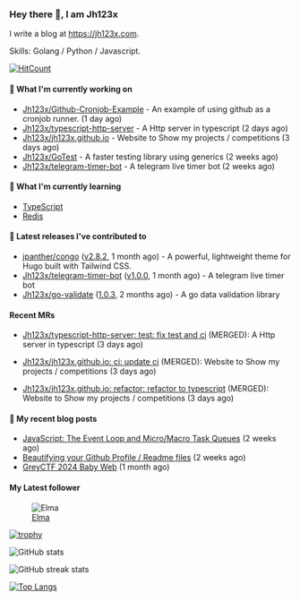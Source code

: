 ### Hey there 👋, I am Jh123x

I write a blog at https://jh123x.com.

Skills: Golang / Python / Javascript.

[![HitCount](https://hits.dwyl.com/jh123x/jh123x.svg?style=flat-square)](http://hits.dwyl.com/jh123x/jh123x)

#### 👷 What I'm currently working on

- [Jh123x/Github-Cronjob-Example](https://github.com/Jh123x/Github-Cronjob-Example) - An example of using github as a cronjob runner. (1 day ago)
- [Jh123x/typescript-http-server](https://github.com/Jh123x/typescript-http-server) - A Http server in typescript (2 days ago)
- [Jh123x/jh123x.github.io](https://github.com/Jh123x/jh123x.github.io) - Website to Show my projects / competitions (3 days ago)
- [Jh123x/GoTest](https://github.com/Jh123x/GoTest) - A faster testing library using generics (2 weeks ago)
- [Jh123x/telegram-timer-bot](https://github.com/Jh123x/telegram-timer-bot) - A telegram live timer bot (2 weeks ago)

#### 🌱 What I'm currently learning
- [TypeScript](https://www.typescriptlang.org/ "TypeScript Language")
- [Redis](https://redis.io/ "Redis")

#### 🔭 Latest releases I've contributed to

- [jpanther/congo](https://github.com/jpanther/congo) ([v2.8.2](https://github.com/jpanther/congo/releases/tag/v2.8.2), 1 month ago) - A powerful, lightweight theme for Hugo built with Tailwind CSS.
- [Jh123x/telegram-timer-bot](https://github.com/Jh123x/telegram-timer-bot) ([v1.0.0](https://github.com/Jh123x/telegram-timer-bot/releases/tag/v1.0.0), 1 month ago) - A telegram live timer bot
- [Jh123x/go-validate](https://github.com/Jh123x/go-validate) ([1.0.3](https://github.com/Jh123x/go-validate/releases/tag/1.0.3), 2 months ago) - A go data validation library

#### Recent MRs


-    [Jh123x/typescript-http-server: test: fix test and ci](https://github.com/Jh123x/typescript-http-server/pull/1) (MERGED): A Http server in typescript (3 days ago)

-    [Jh123x/jh123x.github.io: ci: update ci](https://github.com/Jh123x/jh123x.github.io/pull/13) (MERGED): Website to Show my projects / competitions (3 days ago)

-    [Jh123x/jh123x.github.io: refactor: refactor to typescript](https://github.com/Jh123x/jh123x.github.io/pull/12) (MERGED): Website to Show my projects / competitions (3 days ago)


#### 📜 My recent blog posts

- [JavaScript: The Event Loop and Micro/Macro Task Queues](https://jh123x.com/blog/2024/learning-more-about-javascript/) (2 weeks ago)
- [Beautifying your Github Profile / Readme files](https://jh123x.com/blog/2024/beautifying-your-github-page/) (2 weeks ago)
- [GreyCTF 2024 Baby Web](https://jh123x.com/blog/2024/greyctf24-baby-web/) (1 month ago)

#### My Latest follower


<figure>
  <img src="https://avatars.githubusercontent.com/u/76640319?u=1e7343ab8580c4ddafa6ebbb5a0f4cbb51383ad3&amp;v=4" alt="Elma"/>
  <figcaption><a href="https://github.com/caprinux">Elma</a></figcaption>
</figure>


[![trophy](https://github-profile-trophy.vercel.app/?username=Jh123x)](https://github.com/ryo-ma/github-profile-trophy)

![GitHub stats](https://github-readme-stats.vercel.app/api?username=Jh123x&show_icons=true)  

![GitHub streak stats](https://streak-stats.demolab.com/?user=Jh123x)  

[![Top Langs](https://github-readme-stats.vercel.app/api/top-langs/?username=Jh123x)](https://github.com/anuraghazra/github-readme-stats)
